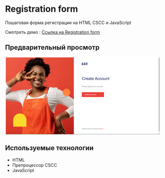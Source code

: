 # Registration form
Пошаговая форма регистрации на HTML CSCC и JavaScript

Смотреть демо : [Ссылка на Registration form](https://ndartemka1.github.io/registration-form/)

## Предварительный просмотр
![prev](/img/prev.png)

## Используемые технологии
  + HTML
  + Препроцессор CSCC
  + JavaScript

